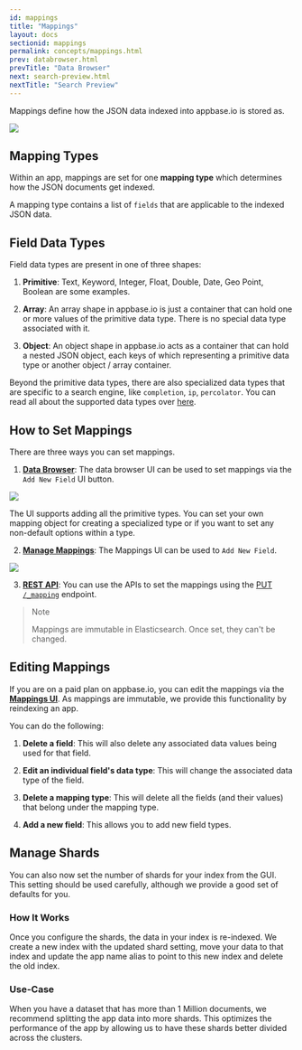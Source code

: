 ```yaml
---
id: mappings
title: "Mappings"
layout: docs
sectionid: mappings
permalink: concepts/mappings.html
prev: databrowser.html
prevTitle: "Data Browser"
next: search-preview.html
nextTitle: "Search Preview"
---
```


Mappings define how the JSON data indexed into appbase.io is stored as.

![](https://i.imgur.com/Q7jRhby.png)


## Mapping Types

Within an app, mappings are set for one **mapping type** which determines how the JSON documents get indexed.

A mapping type contains a list of `fields` that are applicable to the indexed JSON data.

## Field Data Types

Field data types are present in one of three shapes:

1. **Primitive**: Text, Keyword, Integer, Float, Double, Date, Geo Point, Boolean are some examples.

2. **Array**: An array shape in appbase.io is just a container that can hold one or more values of the primitive data type. There is no special data type associated with it.

3. **Object**: An object shape in appbase.io acts as a container that can hold a nested JSON object, each keys of which representing a primitive data type or another object / array container.

Beyond the primitive data types, there are also specialized data types that are specific to a search engine, like `completion`, `ip`, `percolator`. You can read all about the supported data types over [here](https://www.elastic.co/guide/en/elasticsearch/reference/current/mapping-types.html).


## How to Set Mappings

There are three ways you can set mappings.

1. [**Data Browser**](https://dashboard.appbase.io/app?view=browse): The data browser UI can be used to set mappings via the `Add New Field` UI button.

![](https://i.imgur.com/jCpD3UB.png)

The UI supports adding all the primitive types. You can set your own mapping object for creating a specialized type or if you want to set any non-default options within a type.

2. [**Manage Mappings**](https://dashboard.appbase.io/app?view=mappings): The Mappings UI can be used to `Add New Field`.

![](https://i.imgur.com/jq3gVWZ.png)

3. [**REST API**](https://rest.appbase.io): You can use the APIs to set the mappings using the [PUT `/_mapping`](https://rest.appbase.io/#5c5e8488-a1a0-6bdb-a840-73b40a8d990a) endpoint.

> Note <i class="fa fa-info-circle"></i>
>
> Mappings are immutable in Elasticsearch. Once set, they can't be changed.

## Editing Mappings

If you are on a paid plan on appbase.io, you can edit the mappings via the [**Mappings UI**](https://dashboard.appbase.io/app?view=mappings). As mappings are immutable, we provide this functionality by reindexing an app.

You can do the following:

1. **Delete a field**: This will also delete any associated data values being used for that field.

2. **Edit an individual field's data type**: This will change the associated data type of the field.

3. **Delete a mapping type**: This will delete all the fields (and their values) that belong under the mapping type.

4. **Add a new field**: This allows you to add new field types.


## Manage Shards

You can also now set the number of shards for your index from the GUI. This setting should be used carefully, although we provide a good set of defaults for you.

### How It Works

Once you configure the shards, the data in your index is re-indexed. We create a new index with the updated shard setting, move your data to that index and update the app name alias to point to this new index and delete the old index.

### Use-Case

When you have a dataset that has more than 1 Million documents, we recommend splitting the app data into more shards. This optimizes the performance of the app by allowing us to have these shards better divided across the clusters.
